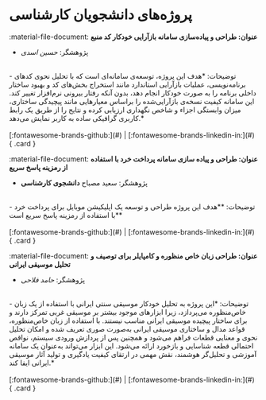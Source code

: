 # پروژه‌های دانشجویان کارشناسی

<div class="flex w-full" markdown>

<!-- 1 -->
:material-file-document: __عنوان: طراحی و پياده‌سازی سامانه بازآرایی خودكار كد منبع__
<br/>
- پژوهشگر:
*حسین اسدی*
<br/>
- توضیحات:
*هدف این پروژه، توسعه‌ی سامانه‌ای است که با تحلیل نحوی کدهای برنامه‌نویسی، عملیات بازآرایی استاندارد مانند استخراج بخش‌های کد و بهبود ساختار داخلی برنامه را به صورت خودکار انجام دهد، بدون آنکه رفتار بیرونی نرم‌افزار تغییر کند.
این سامانه کیفیت نسخه‌ی بازآرایی‌شده را براساس معیارهایی مانند پیچیدگی ساختاری، میزان وابستگی اجزاء و شاخص نگهداری ارزیابی کرده و نتایج را از طریق یک رابط کاربری گرافیکی ساده به کاربر نمایش می‌دهد.*
<br/>
<br/>
[:fontawesome-brands-github:](#)
|
[:fontawesome-brands-linkedin-in:](#)
{ .card }




<!-- 2 -->
:material-file-document: __عنوان: طراحی و پیاده سازی سامانه پرداخت خرد با استفاده از رمزینه پاسخ سریع__
<br/>
- پژوهشگر:
سعید مصباح
**دانشجوی کارشناسی**
<br/>
- توضیحات:
**هدف این پروژه طراحی و توسعه یک اپلیکیشن موبایل برای پرداخت خرد با استفاده از رمزینه پاسخ سریع است**
<br/>
<br/>
[:fontawesome-brands-github:](#)
|
[:fontawesome-brands-linkedin-in:](#)
{ .card }




<!-- 3 -->
:material-file-document: __عنوان: طراحی زبان خاص منظوره و کامپایلر برای توصیف و تحلیل موسیقی ایرانی__
<br/>
- پژوهشگر:
*حامد فلاحی*
<br/>
- توضیحات:
*این پروژه به تحلیل خودکار موسیقی سنتی ایرانی با استفاده از یک زبان خاص‌منظوره می‌پردازد، زیرا ابزارهای موجود بیشتر بر موسیقی غربی تمرکز دارند و برای ساختار پیچیده موسیقی ایرانی مناسب نیستند. با استفاده از زبان خاص‌منظوره، قواعد مدال و ساختاری موسیقی ایرانی به‌صورت صوری تعریف شده و امکان تحلیل نحوی و معنایی قطعات فراهم می‌شود و همچنین پس از پردازش ورودی سیستم، نواقص احتمالی قطعه شناسایی و بازخورد ارائه می‌شود. این ابزار می‌تواند به‌عنوان یک سامانه آموزشی و تحلیل‌گر هوشمند، نقش مهمی در ارتقای کیفیت یادگیری و تولید آثار موسیقی ایرانی ایفا کند.*
<br/>
<br/>
[:fontawesome-brands-github:](#)
|
[:fontawesome-brands-linkedin-in:](#)
{ .card }


</div>